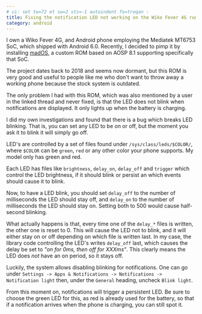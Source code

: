 ```yaml
---
# vi: set tw=72 et sw=2 sts=-1 autoindent fo=troqan :
title: Fixing the notification LED not working on the Wiko Fever 4G running madOS 8.1
category: android
---
```


I own a Wiko Fever 4G, and Android phone employing the Mediatek MT6753
SoC, which shipped with Android 6.0. Recently, I decided to pimp it by
installing [madOS][mados], a custom ROM based on AOSP 8.1 supporting
specifically that SoC.

The project dates back to 2018 and seems now dormant, but this ROM is
very good and useful to people like me who don't want to throw away a
working phone because the stock system is outdated.

The only problem I had with this ROM, which was also mentioned by a user
in the linked thread and never fixed, is that the LED does not blink
when notifications are displayed. It only lights up when the battery is
charging.

I did my own investigations and found that there is a bug which breaks
LED blinking. That is, you can set any LED to be on or off, but the
moment you ask it to blink it will simply go off.

LED's are controlled by a set of files found under
`/sys/class/leds/$COLOR/`, where `$COLOR` can be `green`, `red` or any
other color your phone supports. My model only has green and red.

Each LED has files like `brightness`, `delay_on`, `delay_off` and
`trigger` which control the LED brightness, if it should blink or
persist an which events should cause it to blink.

Now, to have a LED blink, you should set `delay_off` to the number of
milliseconds the LED should stay off, and `delay_on` to the number of
milliseconds the LED should stay on. Setting both to 500 would cause
half-second blinking.

What actually happens is that, every time one of the `delay_*` files is
written, the other one is reset to 0. This will cause the LED not to
blink, and it will either stay on or off depending on which file is
written last. In my case, the library code controlling the LED's writes
`delay_off` last, which causes the delay be set to _"on for 0ms, then
off for XXXms"_. This clearly means the LED does _not_ have an on
period, so it stays off.

Luckily, the system allows disabling blinking for notifications. One can
go under `Settings -> Apps & Notifications -> Notifications ->
Notification light` then, under the `General` heading, uncheck `Blink
light`.

From this moment on, notifications will trigger a persistent LED. Be
sure to choose the green LED for this, as red is already used for the
battery, so that if a notification arrives when the phone is charging,
you can still spot it.

<!-- Links -->
[mados]: https://forum.xda-developers.com/android/development/rom-official-mados-wiko-fever-clones-t3762800
